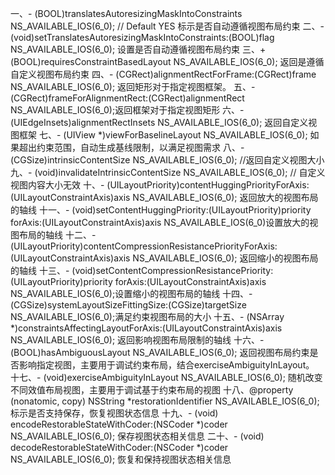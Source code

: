 一、- (BOOL)translatesAutoresizingMaskIntoConstraints NS_AVAILABLE_IOS(6_0); // Default YES 标示是否自动遵循视图布局约束
二、- (void)setTranslatesAutoresizingMaskIntoConstraints:(BOOL)flag NS_AVAILABLE_IOS(6_0);  设置是否自动遵循视图布局约束
三、+ (BOOL)requiresConstraintBasedLayout NS_AVAILABLE_IOS(6_0);  返回是遵循自定义视图布局约束
四、- (CGRect)alignmentRectForFrame:(CGRect)frame NS_AVAILABLE_IOS(6_0);   返回矩形对于指定视图框架。
五、- (CGRect)frameForAlignmentRect:(CGRect)alignmentRect NS_AVAILABLE_IOS(6_0);返回框架对于指定视图矩形
六、- (UIEdgeInsets)alignmentRectInsets NS_AVAILABLE_IOS(6_0); 返回自定义视图框架
七、- (UIView *)viewForBaselineLayout NS_AVAILABLE_IOS(6_0); 如果超出约束范围，自动生成基线限制，以满足视图需求
八、- (CGSize)intrinsicContentSize NS_AVAILABLE_IOS(6_0); //返回自定义视图大小
九、- (void)invalidateIntrinsicContentSize NS_AVAILABLE_IOS(6_0); //  自定义视图内容大小无效
十、- (UILayoutPriority)contentHuggingPriorityForAxis:(UILayoutConstraintAxis)axis NS_AVAILABLE_IOS(6_0); 返回放大的视图布局的轴线
十一、- (void)setContentHuggingPriority:(UILayoutPriority)priority forAxis:(UILayoutConstraintAxis)axis NS_AVAILABLE_IOS(6_0)设置放大的视图布局的轴线
十二、- (UILayoutPriority)contentCompressionResistancePriorityForAxis:(UILayoutConstraintAxis)axis NS_AVAILABLE_IOS(6_0); 返回缩小的视图布局的轴线
十三、- (void)setContentCompressionResistancePriority:(UILayoutPriority)priority forAxis:(UILayoutConstraintAxis)axis NS_AVAILABLE_IOS(6_0);设置缩小的视图布局的轴线
十四、- (CGSize)systemLayoutSizeFittingSize:(CGSize)targetSize NS_AVAILABLE_IOS(6_0);满足约束视图布局的大小
十五、- (NSArray *)constraintsAffectingLayoutForAxis:(UILayoutConstraintAxis)axis NS_AVAILABLE_IOS(6_0); 返回影响视图布局限制的轴线
十六、- (BOOL)hasAmbiguousLayout NS_AVAILABLE_IOS(6_0); 返回视图布局约束是否影响指定视图，主要用于调试约束布局，结合exerciseAmbiguityInLayout。
十七、- (void)exerciseAmbiguityInLayout NS_AVAILABLE_IOS(6_0); 随机改变不同效值布局视图，主要用于调试基于约束布局的视图
十八、@property (nonatomic, copy) NSString *restorationIdentifier NS_AVAILABLE_IOS(6_0);  标示是否支持保存，恢复视图状态信息
十九、- (void) encodeRestorableStateWithCoder:(NSCoder *)coder NS_AVAILABLE_IOS(6_0); 保存视图状态相关信息
二十、- (void) decodeRestorableStateWithCoder:(NSCoder *)coder NS_AVAILABLE_IOS(6_0); 恢复和保持视图状态相关信息